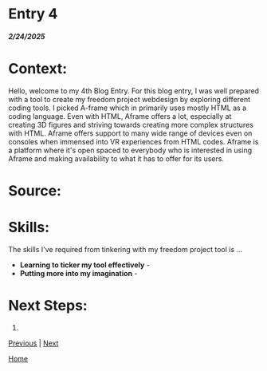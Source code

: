 # Entry 4
##### 2/24/2025

# Context:
Hello, welcome to my 4th Blog Entry. For this blog entry, I was well prepared with a tool to create my freedom project webdesign by exploring different coding tools. I picked A-frame which in primarily uses mostly HTML as a coding language. Even with HTML, Aframe offers a lot, especially at creating 3D figures and striving towards creating more complex structures with HTML. Aframe offers support to many wide range of devices even on consoles when immensed into VR experiences from HTML codes. Aframe is a platform where it's open spaced to everybody who is interested in using Aframe and making availability to what it has to offer for its users.
# Source:
# Skills:
The skills I've required from tinkering with my freedom project tool is ...
* **Learning to ticker my tool effectively** - 
* **Putting more into my imagination** - 
# Next Steps:
1) 


[Previous](entry03.md) | [Next](entry05.md)

[Home](../README.md)
